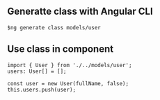 ## Generatte class with Angular CLI

```
$ng generate class models/user
```

## Use class in component

```
import { User } from './../models/user';
users: User[] = [];

const user = new User(fullName, false);
this.users.push(user);
```
